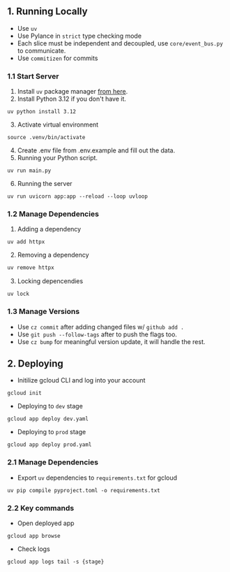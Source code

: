 ## 1. Running Locally
 - Use `uv`
 - Use Pylance in `strict` type checking mode
 - Each slice must be independent and decoupled, use `core/event_bus.py` to communicate. 
 - Use `commitizen` for commits

### 1.1 Start Server
1. Install `uv` package manager [from here](https://docs.astral.sh/uv/getting-started/installation/#standalone-installer).
2. Install Python 3.12 if you don't have it.
```
uv python install 3.12
```
3. Activate virtual environment
```
source .venv/bin/activate
```
4. Create .env file from .env.example and fill out the data.
5. Running your Python script.
```
uv run main.py
```
6. Running the server
```
uv run uvicorn app:app --reload --loop uvloop
```

### 1.2 Manage Dependencies
1. Adding a dependency
```
uv add httpx
```
2. Removing a dependency
```python
uv remove httpx
```
3. Locking depencendies
```
uv lock
```

### 1.3 Manage Versions
- Use `cz commit` after adding changed files w/ `github add .`
- Use `git push --follow-tags` after to push the flags too.
- Use `cz bump` for meaningful version update, it will handle the rest.

## 2. Deploying
- Initilize gcloud CLI and log into your account
```
gcloud init
```
- Deploying to `dev` stage
```
gcloud app deploy dev.yaml
```
- Deploying to `prod` stage
```
gcloud app deploy prod.yaml
```

### 2.1 Manage Dependencies 
- Export `uv` dependencies to `requirements.txt` for gcloud
```
uv pip compile pyproject.toml -o requirements.txt
```

### 2.2 Key commands
- Open deployed app
```
gcloud app browse
```
- Check logs
```
gcloud app logs tail -s {stage}
```